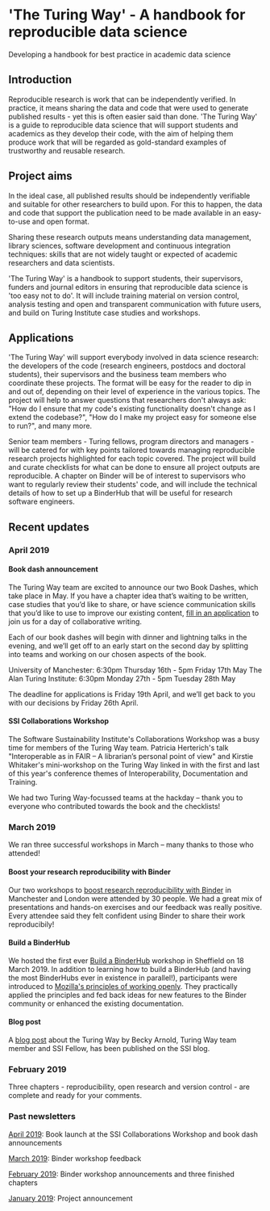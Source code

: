 # 'The Turing Way' - A handbook for reproducible data science

Developing a handbook for best practice in academic data science

## Introduction

Reproducible research is work that can be independently verified.
In practice, it means sharing the data and code that were used to generate published results - yet this is often easier said than done.
'The Turing Way' is a guide to reproducible data science that will support students and academics as they develop their code, with the aim of helping them produce work that will be regarded as gold-standard examples of trustworthy and reusable research.

## Project aims

In the ideal case, all published results should be independently verifiable and suitable for other researchers to build upon.
For this to happen, the data and code that support the publication need to be made available in an easy-to-use and open format.

Sharing these research outputs means understanding data management, library sciences, software development and continuous integration techniques: skills that are not widely taught or expected of academic researchers and data scientists.

'The Turing Way' is a handbook to support students, their supervisors, funders and journal editors in ensuring that reproducible data science is 'too easy not to do'.
It will include training material on version control, analysis testing and open and transparent communication with future users, and build on Turing Institute case studies and workshops.

## Applications

'The Turing Way' will support everybody involved in data science research: the developers of the code (research engineers, postdocs and doctoral students), their supervisors and the business team members who coordinate these projects.
The format will be easy for the reader to dip in and out of, depending on their level of experience in the various topics.
The project will help to answer questions that researchers don't always ask: "How do I ensure that my code's existing functionality doesn't change as I extend the codebase?", "How do I make my project easy for someone else to run?", and many more.

Senior team members - Turing fellows, program directors and managers - will be catered for with key points tailored towards managing reproducible research projects highlighted for each topic covered.
The project will build and curate checklists for what can be done to ensure all project outputs are reproducible.
A chapter on Binder will be of interest to supervisors who want to regularly review their students' code, and will include the technical details of how to set up a BinderHub that will be useful for research software engineers.

## Recent updates

### April 2019

#### Book dash announcement

The Turing Way team are excited to announce our two Book Dashes, which take place in May.
If you have a chapter idea that’s waiting to be written, case studies that you’d like to share, or have science communication skills that you’d like to use to improve our existing content, [fill in an application](https://docs.google.com/forms/d/e/1FAIpQLSd-HTay3kRowSAPIqslSIeDXpvFWptOjmO9m1uEcUf0YElcqw/viewform?fbzx=2301958820436580386) to join us for a day of collaborative writing.

Each of our book dashes will begin with dinner and lightning talks in the evening, and we’ll get off to an early start on the second day by splitting into teams and working on our chosen aspects of the book.

University of Manchester: 6:30pm Thursday 16th - 5pm Friday 17th May
The Alan Turing Institute: 6:30pm Monday 27th - 5pm Tuesday 28th May

The deadline for applications is Friday 19th April, and we’ll get back to you with our decisions by Friday 26th April.

#### SSI Collaborations Workshop

The Software Sustainability Institute's Collaborations Workshop was a busy time for members of the Turing Way team. Patricia Herterich's talk "Interoperable as in FAIR – A librarian’s personal point of view" and Kirstie Whitaker's mini-workshop on the Turing Way linked in with the first and last of this year's conference themes of Interoperability, Documentation and Training.

We had two Turing Way-focussed teams at the hackday – thank you to everyone who contributed towards the book and the checklists!

### March 2019

We ran three successful workshops in March – many thanks to those who attended!

#### Boost your research reproducibility with Binder

Our two workshops to [boost research reproducibility with Binder](https://github.com/alan-turing-institute/the-turing-way/tree/master/workshops/boost-research-reproducibility-binder) in Manchester and London were attended by 30 people.
We had a great mix of presentations and hands-on exercises and our feedback was really positive.
Every attendee said they felt confident using Binder to share their work reproducibily!

#### Build a BinderHub

We hosted the first ever [Build a BinderHub](https://github.com/alan-turing-institute/the-turing-way/tree/master/workshops/boost-research-reproducibility-binder) workshop in Sheffield on 18 March 2019.
In addition to learning how to build a BinderHub (and having the most BinderHubs ever in existence in parallel!), participants were introduced to [Mozilla's principles of working openly](http://mozillascience.github.io/working-open-workshop/).
They practically applied the principles and fed back ideas for new features to the Binder community or enhanced the existing documentation.

#### Blog post

A [blog post](https://www.software.ac.uk/blog/2019-03-05-turing-way-open-source-resource-promoting-best-practice-reproducible-research) about the Turing Way by Becky Arnold, Turing Way team member and SSI Fellow, has been published on the SSI blog.

### February 2019

Three chapters - reproducibility, open research and version control - are complete and ready for your comments.

### Past newsletters

[April 2019](https://www.software.ac.uk/blog/2019-03-05-turing-way-open-source-resource-promoting-best-practice-reproducible-research): Book launch at the SSI Collaborations Workshop and book dash announcements

[March 2019](https://github.com/alan-turing-institute/the-turing-way/blob/master/communications/newsletters/newsletter_03_Mar2019.md): Binder workshop feedback

[February 2019](https://github.com/alan-turing-institute/the-turing-way/blob/master/communications/newsletters/newsletter_02_Feb2019.md): Binder workshop announcements and three finished chapters

[January 2019](https://github.com/alan-turing-institute/the-turing-way/blob/master/communications/newsletters/newsletter_01_Jan2019.md): Project announcement
